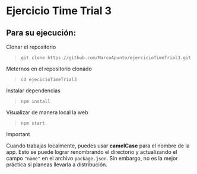 # Ejercicio Time Trial 3

## Para su ejecución:

Clonar el repositorio
> `git clone https://github.com/MarcoApunto/ejercicioTimeTrial3.git`
>
Meternos en el repositorio clonado
> `cd ejecicioTimeTrial3`
>
Instalar dependencias
> `npm install`
>
Visualizar de manera local la web
> `npm start`


> [!IMPORTANT] 
> Cuando trabajas localmente, puedes usar **camelCase** para el nombre de la app. Esto se puede lograr renombrando el directorio y actualizando el campo `"name"` en el archivo `package.json`. Sin embargo, no es la mejor práctica si planeas llevarla a distribución.
